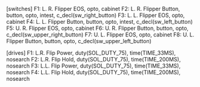 [switches]
F1: L. R. Flipper EOS, opto, cabinet
F2: L. R. Flipper Button, button, opto, intest, c_decl(sw_right_button)
F3: L. L. Flipper EOS, opto, cabinet
F4: L. L. Flipper Button, button, opto, intest, c_decl(sw_left_button)
F5: U. R. Flipper EOS, opto, cabinet
F6: U. R. Flipper Button, button, opto, c_decl(sw_upper_right_button)
F7: U. L. Flipper EOS, opto, cabinet
F8: U. L. Flipper Button, button, opto, c_decl(sw_upper_left_button)

[drives]
F1: L.R. Flip Power, duty(SOL_DUTY_75), time(TIME_33MS), nosearch
F2: L.R. Flip Hold, duty(SOL_DUTY_75), time(TIME_200MS), nosearch
F3: L.L. Flip Power, duty(SOL_DUTY_75), time(TIME_33MS), nosearch
F4: L.L. Flip Hold, duty(SOL_DUTY_75), time(TIME_200MS), nosearch
